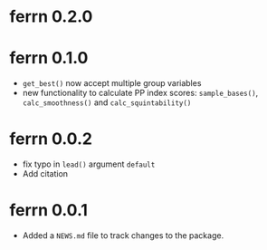 # ferrn 0.2.0

# ferrn 0.1.0

* `get_best()` now accept multiple group variables
* new functionality to calculate PP index scores: `sample_bases()`, `calc_smoothness()` and `calc_squintability()`

# ferrn 0.0.2

* fix typo in `lead()` argument `default`
* Add citation

# ferrn 0.0.1

* Added a `NEWS.md` file to track changes to the package.
